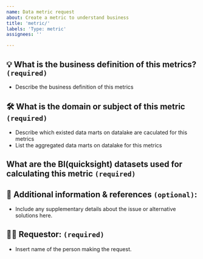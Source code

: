 ```yaml
---
name: Data metric request
about: Create a metric to understand business
title: 'metric/'
labels: 'Type: metric'
assignees: ''

---
```


## 💡 What is the business definition of this metrics? `(required)`
- Describe the business definition of this metrics

## 🛠️ What is the domain or subject of this metric `(required)`
- Describe which existed data marts on datalake are caculated for this metrics
- List the aggregated data marts on datalake for this metrics

## What are the BI(quicksight) datasets used for calculating this metric `(required)`

## 🔗 Additional information & references `(optional)`:
- Include any supplementary details about the issue or alternative solutions here.

## 🙋‍♂️ Requestor: `(required)`
- Insert name of the person making the request.
